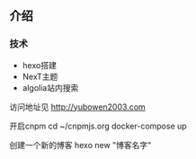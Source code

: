 ## 介绍

### 技术
- hexo搭建
- NexT主题
- algolia站内搜索

访问地址见 http://yubowen2003.com


开启cnpm 
cd ~/cnpmjs.org
docker-compose up

创建一个新的博客
hexo new "博客名字"
